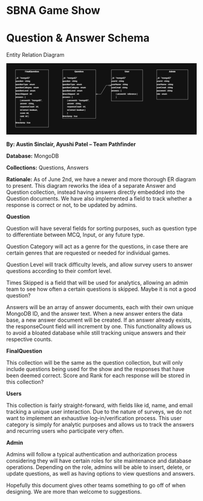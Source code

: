# **SBNA Game Show**

# Question & Answer Schema  

Entity Relation Diagram

![Picture of Entity Relation Diagram featuring Question and Answer](./ERD-v5-june2.png)

**By: Austin Sinclair, Ayushi Patel – Team Pathfinder**

**Database:** MongoDB

**Collections:** Questions, Answers

**Rationale:** As of June 2nd, we have a newer and more thorough ER diagram to present. This diagram reworks the idea of a separate Answer and Question collection, instead having answers directly embedded into the Question documents. We have also implemented a field to track whether a response is correct or not, to be updated by admins. 

**Question**

Question will have several fields for sorting purposes, such as question type to differentiate between MCQ, Input, or any future type.

Question Category will act as a genre for the questions, in case there are certain genres that are requested or needed for individual games.

Question Level will track difficulty levels, and allow survey users to answer questions according to their comfort level.

Times Skipped is a field that will be used for analytics, allowing an admin team to see how often a certain questions is skipped. Maybe it is not a good question?

Answers will be an array of answer documents, each with their own unique MongoDB ID, and the answer text. When a new answer enters the data base, a new answer document will be created. If an answer already exists, the responseCount field will increment by one. This functionality allows us to avoid a bloated database while still tracking unique answers and their respective counts.

**FinalQuestion**

This collection will be the same as the question collection, but will only include questions being used for the show and the responses that have been deemed correct. Score and Rank for each response will be stored in this collection?

**Users**

This collection is fairly straight-forward, with fields like id, name, and email tracking a unique user interaction. Due to the nature of surveys, we do not want to implement an exhaustive log-in/verification process. This user category is simply for analytic purposes and allows us to track the answers and recurring users who participate very often.

**Admin**

Admins will follow a typical authentication and authorization process considering they will have certain roles for site maintenance and database operations. Depending on the role, admins will be able to insert, delete, or update questions, as well as having options to view questions and answers.

Hopefully this document gives other teams something to go off of when designing. We are more than welcome to suggestions.
